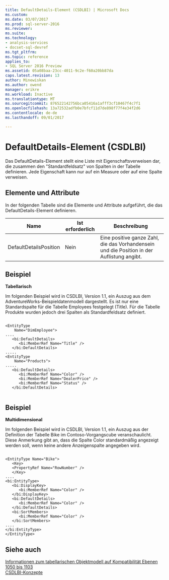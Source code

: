 ```yaml
---
title: DefaultDetails-Element (CSDLBI) | Microsoft Docs
ms.custom: 
ms.date: 03/07/2017
ms.prod: sql-server-2016
ms.reviewer: 
ms.suite: 
ms.technology:
- analysis-services
- docset-sql-devref
ms.tgt_pltfrm: 
ms.topic: reference
applies_to:
- SQL Server 2016 Preview
ms.assetid: 05a08baa-23cc-4011-9c2e-f60a20bb87da
caps.latest.revision: 13
author: Minewiskan
ms.author: owend
manager: erikre
ms.workload: Inactive
ms.translationtype: MT
ms.sourcegitcommit: 876522142756bca05416a1afff3cf10467f4c7f1
ms.openlocfilehash: 13a72532adfb0e7bfcf11d7de898f77f4e34f2d6
ms.contentlocale: de-de
ms.lasthandoff: 09/01/2017

---
```

# <a name="defaultdetails-element-csdlbi"></a>DefaultDetails-Element (CSDLBI)
  Das DefaultDetails-Element stellt eine Liste mit Eigenschaftsverweisen dar, die zusammen den "Standardfeldsatz" von Spalten in der Tabelle definieren. Jede Eigenschaft kann nur auf ein Measure oder auf eine Spalte verweisen.  
  
## <a name="elements-and-attributes"></a>Elemente und Attribute  
 In der folgenden Tabelle sind die Elemente und Attribute aufgeführt, die das DefaultDetails-Element definieren.  
  
|Name|Ist erforderlich|Beschreibung|  
|----------|-----------------|-----------------|  
|DefaultDetailsPosition|Nein|Eine positive ganze Zahl, die das Vorhandensein und die Position in der Auflistung angibt.|  
  
## <a name="example"></a>Beispiel  
 **Tabellarisch**  
  
 Im folgenden Beispiel wird in CSDLBI, Version 1.1, ein Auszug aus dem AdventureWorks-Beispieldatenmodell dargestellt. Es ist nur eine Standardspalte für die Tabelle Employees festgelegt (Title). Für die Tabelle Produkte wurden jedoch drei Spalten als Standardfeldsatz definiert.  
  
```  
  
<EntityType   
    Name="DimEmployee">  
....  
   <bi:DefaultDetails>  
      <bi:MemberRef Name="Title" />  
   </bi:DefaultDetails>  
.....  
<EntityType   
    Name="Products">  
.....  
   <bi:DefaultDetails>  
      <bi:MemberRef Name="Color" />  
      <bi:MemberRef Name="DealerPrice" />  
      <bi:MemberRef Name="Status" />  
   </bi:DefaultDetails>  
  
```  
  
## <a name="example"></a>Beispiel  
 **Multidimensional**  
  
 Im folgenden Beispiel wird in CSDLBI, Version 1.1, ein Auszug aus der Definition der Tabelle Bike im Contoso-Vorgangscube veranschaulicht. Diese Anmerkung gibt an, dass die Spalte Color standardmäßig angezeigt werden soll, wenn keine andere Anzeigenspalte angegeben wird.  
  
```  
  
<EntityType Name="Bike">  
   <Key>  
   <PropertyRef Name="RowNumber" />  
   </Key>  
....  
<bi:EntityType>  
   <bi:DisplayKey>  
      <bi:MemberRef Name="Color" />  
   </bi:DisplayKey>  
   <bi:DefaultDetails>  
      <bi:MemberRef Name="Color" />  
   </bi:DefaultDetails>  
   <bi:SortMembers>  
      <bi:MemberRef Name="Color" />  
   </bi:SortMembers>  
....  
</bi:EntityType>  
</EntityType>  
```  
  
## <a name="see-also"></a>Siehe auch  
 [Informationen zum tabellarischen Objektmodell auf Kompatibilität Ebenen 1050 bis 1103](../../../analysis-services/tabular-model-programming-compatibility-levels-1050-1103/representation/understanding-tabular-object-model-at-levels-1050-through-1103.md)   
 [CSDLBI-Konzepte](../../../analysis-services/tabular-model-programming-compatibility-levels-1050-1103/csdlbi-concepts.md)  
  
  

